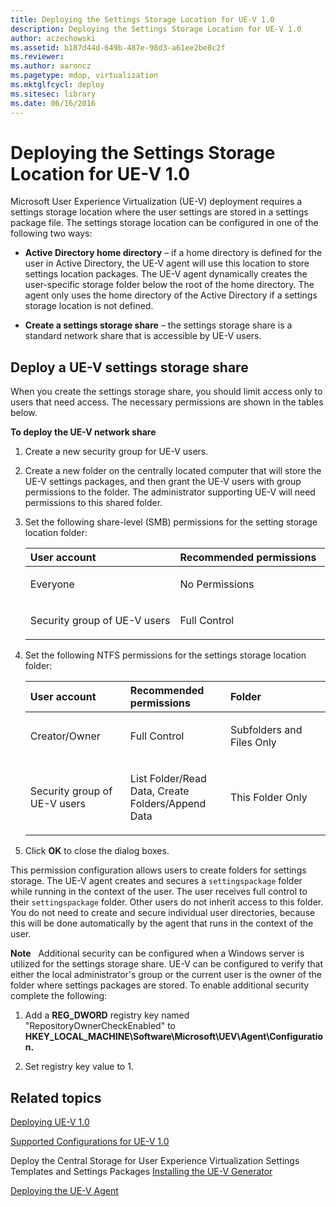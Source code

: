 ```yaml
---
title: Deploying the Settings Storage Location for UE-V 1.0
description: Deploying the Settings Storage Location for UE-V 1.0
author: aczechowski
ms.assetid: b187d44d-649b-487e-98d3-a61ee2be8c2f
ms.reviewer:
ms.author: aaroncz
ms.pagetype: mdop, virtualization
ms.mktglfcycl: deploy
ms.sitesec: library
ms.date: 06/16/2016
---
```



# Deploying the Settings Storage Location for UE-V 1.0


Microsoft User Experience Virtualization (UE-V) deployment requires a settings storage location where the user settings are stored in a settings package file. The settings storage location can be configured in one of the following two ways:

-   **Active Directory home directory** – if a home directory is defined for the user in Active Directory, the UE-V agent will use this location to store settings location packages. The UE-V agent dynamically creates the user-specific storage folder below the root of the home directory. The agent only uses the home directory of the Active Directory if a settings storage location is not defined.

-   **Create a settings storage share** – the settings storage share is a standard network share that is accessible by UE-V users.

## Deploy a UE-V settings storage share


When you create the settings storage share, you should limit access only to users that need access. The necessary permissions are shown in the tables below.

**To deploy the UE-V network share**

1.  Create a new security group for UE-V users.

2.  Create a new folder on the centrally located computer that will store the UE-V settings packages, and then grant the UE-V users with group permissions to the folder. The administrator supporting UE-V will need permissions to this shared folder.

3.  Set the following share-level (SMB) permissions for the setting storage location folder:

    <table>
    <colgroup>
    <col width="50%" />
    <col width="50%" />
    </colgroup>
    <thead>
    <tr class="header">
    <th align="left"><strong>User account</strong></th>
    <th align="left"><strong>Recommended permissions</strong></th>
    </tr>
    </thead>
    <tbody>
    <tr class="odd">
    <td align="left"><p>Everyone</p></td>
    <td align="left"><p>No Permissions</p></td>
    </tr>
    <tr class="even">
    <td align="left"><p>Security group of UE-V users</p></td>
    <td align="left"><p>Full Control</p></td>
    </tr>
    </tbody>
    </table>



4.  Set the following NTFS permissions for the settings storage location folder:

    <table>
    <colgroup>
    <col width="33%" />
    <col width="33%" />
    <col width="33%" />
    </colgroup>
    <thead>
    <tr class="header">
    <th align="left"><strong>User account</strong></th>
    <th align="left"><strong>Recommended permissions</strong></th>
    <th align="left"><strong>Folder</strong></th>
    </tr>
    </thead>
    <tbody>
    <tr class="odd">
    <td align="left"><p>Creator/Owner</p></td>
    <td align="left"><p>Full Control</p></td>
    <td align="left"><p>Subfolders and Files Only</p></td>
    </tr>
    <tr class="even">
    <td align="left"><p>Security group of UE-V users</p></td>
    <td align="left"><p>List Folder/Read Data, Create Folders/Append Data</p></td>
    <td align="left"><p>This Folder Only</p></td>
    </tr>
    </tbody>
    </table>



5.  Click **OK** to close the dialog boxes.

This permission configuration allows users to create folders for settings storage. The UE-V agent creates and secures a `settingspackage` folder while running in the context of the user. The user receives full control to their `settingspackage` folder. Other users do not inherit access to this folder. You do not need to create and secure individual user directories, because this will be done automatically by the agent that runs in the context of the user.

**Note**  
Additional security can be configured when a Windows server is utilized for the settings storage share. UE-V can be configured to verify that either the local administrator's group or the current user is the owner of the folder where settings packages are stored. To enable additional security complete the following:

1.  Add a **REG\_DWORD** registry key named "RepositoryOwnerCheckEnabled" to **HKEY\_LOCAL\_MACHINE\\Software\\Microsoft\\UEV\\Agent\\Configuration.**

2.  Set registry key value to 1.



## Related topics


[Deploying UE-V 1.0](deploying-ue-v-10.md)

[Supported Configurations for UE-V 1.0](supported-configurations-for-ue-v-10.md)

Deploy the Central Storage for User Experience Virtualization Settings Templates and Settings Packages
[Installing the UE-V Generator](installing-the-ue-v-generator.md)

[Deploying the UE-V Agent](deploying-the-ue-v-agent.md)









